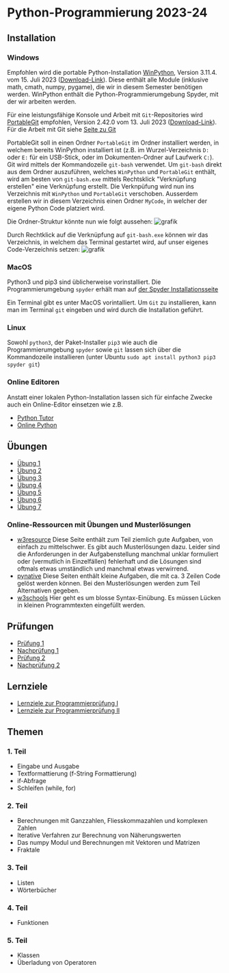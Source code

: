 ﻿<!-- -*- coding: utf-8 -*- -->

# Python-Programmierung 2023-24

## Installation

### Windows

Empfohlen wird die portable Python-Installation [WinPython](https://github.com/winpython/winpython), Version 3.11.4. vom 15. Juli 2023 ([Download-Link](https://github.com/winpython/winpython/releases/download/6.4.20230625final/Winpython64-3.11.4.0.exe)). Diese enthält alle Module (inklusive math, cmath, numpy, pygame), die wir in diesem Semester benötigen werden. WinPython enthält die Python-Programmierumgebung Spyder, mit der wir arbeiten werden.

Für eine leistungsfähige Konsole und Arbeit mit `Git`-Repositories wird [PortableGit](https://github.com/git-for-windows/git) empfohlen, Version 2.42.0 vom 13. Juli 2023 ([Download-Link](https://github.com/git-for-windows/git/releases/download/v2.42.0.windows.1/Git-2.42.0-64-bit.exe)). Für die Arbeit mit Git siehe [Seite zu Git](GIT.md)

PortableGit soll in einen Ordner `PortableGit` im Ordner installiert werden, in welchem bereits WinPython installiert ist (z.B. im Wurzel-Verzeichnis `D:` oder `E:` für ein USB-Stick, oder im Dokumenten-Ordner auf Laufwerk `C:`). Git wird mittels der
Kommandozeile `git-bash` verwendet. Um `git-bash` direkt aus dem Ordner auszuführen, welches `WinPython` und `PortableGit` enthält, wird am besten von `git-bash.exe` mittels Rechtsklick "Verknüpfung erstellen" eine Verknüpfung erstellt. Die Verknpüfung wird nun ins Verzeichnis mit `WinPython` und `PortableGit` verschoben. Ausserdem erstellen wir in diesem Verzeichnis einen Ordner `MyCode`, in welcher der eigene Python Code platziert wird.

Die Ordner-Struktur könnte nun wie folgt aussehen:
![grafik](https://user-images.githubusercontent.com/40485433/131446510-0f393315-001b-4161-b1a6-75ff74f86606.png)

Durch Rechtklick auf die Verknüpfung auf `git-bash.exe` können wir das Verzeichnis, in welchem das Terminal gestartet wird, auf unser eigenes Code-Verzeichnis setzen:
![grafik](https://user-images.githubusercontent.com/40485433/131446801-2b9c42b5-4374-43c9-8c7e-01e20851b617.png)

### MacOS

Python3 und pip3 sind üblicherweise vorinstalliert. Die Programmierumgebung `spyder` erhält man auf [der Spyder Installationsseite](https://docs.spyder-ide.org/current/installation.html)

Ein Terminal gibt es unter MacOS vorintalliert. Um `Git` zu installieren, kann man im Terminal `git` eingeben und wird durch die Installation geführt.

### Linux

Sowohl `python3`, der Paket-Installer `pip3` wie auch die Programmierumgebung `spyder` sowie `git` lassen sich über die Kommandozeile installieren (unter Ubuntu `sudo apt install python3 pip3 spyder git`)

### Online Editoren

Anstatt einer lokalen Python-Installation lassen sich für einfache Zwecke auch ein Online-Editor einsetzen wie z.B.

- [Python Tutor](https://pythontutor.com/)
- [Online Python](https://www.online-python.com/)

## Übungen

- [Übung 1](https://classroom.github.com/a/qO6T_1gF)
- [Übung 2](https://classroom.github.com/a/AWq59C0c)
- [Übung 3](https://classroom.github.com/a/2ulNqvSd)
- [Übung 4](https://classroom.github.com/a/3Irdd_CR)
- [Übung 5](https://classroom.github.com/a/XUQGUgHV)
- [Übung 6](https://classroom.github.com/a/THIM3nIV)
- [Übung 7](https://classroom.github.com/a/8Eaas1g6)

### Online-Ressourcen mit Übungen und Musterlösungen

- [w3resource](https://www.w3resource.com/python-exercises/)
  Diese Seite enthält zum Teil ziemlich gute Aufgaben, von einfach zu mittelschwer.
  Es gibt auch Musterlösungen dazu. Leider sind die Anforderungen in der Aufgabenstellung
  manchmal unklar formuliert oder (vermutlich in Einzelfällen) fehlerhaft und die Lösungen
  sind oftmals etwas umständlich und manchmal etwas verwirrend.
- [pynative](https://pynative.com/python-exercises-with-solutions/)
  Diese Seiten enthält kleine Aufgaben, die mit ca. 3 Zeilen Code gelöst werden können. 
  Bei den Musterlösungen werden zum Teil Alternativen gegeben. 
- [w3schools](https://www.w3schools.com/python/exercise.asp)
  Hier geht es um blosse Syntax-Einübung. Es müssen Lücken in kleinen Programmtexten
  eingefüllt werden.

## Prüfungen

- [Prüfung 1](https://classroom.github.com/a/cneGWKdD)
- [Nachprüfung 1](https://classroom.github.com/a/LR60u2IA)
- [Prüfung 2](https://classroom.github.com/a/y7E-OhqQ)
- [Nachprüfung 2](https://classroom.github.com/a/1pRzc13E)

## Lernziele

- [Lernziele zur Programmierprüfung I](Lernziele_Programmieren_I.pdf)
- [Lernziele zur Programmierprüfung II](Lernziele_Programmieren_II.pdf)

## Themen

### 1. Teil

- Eingabe und Ausgabe
- Textformattierung (f-String Formattierung)
- if-Abfrage
- Schleifen (while, for)

### 2. Teil

- Berechnungen mit Ganzzahlen, Fliesskommazahlen und komplexen Zahlen
- Iterative Verfahren zur Berechnung von Näherungswerten
- Das numpy Modul und Berechnungen mit Vektoren und Matrizen
- Fraktale

### 3. Teil

- Listen
- Wörterbücher

### 4. Teil

- Funktionen

### 5. Teil

- Klassen
- Überladung von Operatoren
